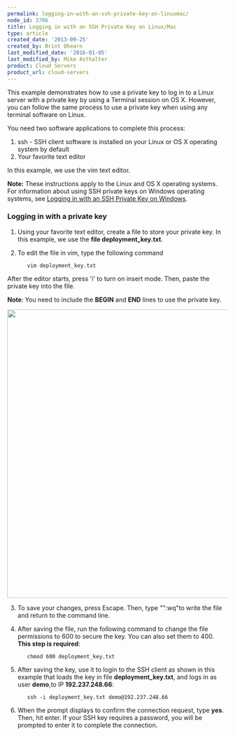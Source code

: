 ```yaml
---
permalink: logging-in-with-an-ssh-private-key-on-linuxmac/
node_id: 3706
title: Logging in with an SSH Private Key on Linux/Mac
type: article
created_date: '2013-09-25'
created_by: Brint Ohearn
last_modified_date: '2016-01-05'
last_modified_by: Mike Asthalter
product: Cloud Servers
product_url: cloud-servers
---
```


This example demonstrates how to use a private key to log in to a Linux
server with a private key by using a Terminal session on OS X. However,
you can follow the same process to use a private key when using any
terminal software on Linux.

You need two software applications to complete this process:

1.  ssh - SSH client software is installed on your Linux or OS X
    operating system by default
2.  Your favorite text editor

In this example, we use the vim text editor.

**Note:** These instructions apply to the Linux and OS X operating
systems. For information about using SSH private keys on Windows
operating systems, see [Logging in with an SSH Private Key on Windows](/how-to/logging-in-with-an-ssh-private-key-on-windows).

### Logging in with a private key

1. Using your favorite text editor, create a file to store your private
key. In this example, we use the **file deployment_key.txt**.

2. To edit the file in vim, type the following command

          vim deployment_key.txt

  After the editor starts, press 'i' to turn on insert mode. Then, paste
the private key into the file.

  **Note**: You need to include the **BEGIN** and **END** lines to use the
private key.

  <img src="{% asset_path cloud-servers/logging-in-with-an-ssh-private-key-on-linuxmac/Linux2.png %}" width="764" height="660" />

3. To save your changes, press Escape. Then, type "":wq"to write the file
and return to the command line.

4. After saving the file, run the following command to change the file
permissions to 600 to secure the key. You can also set them to 400.
**This step is required**:

          chmod 600 deployment_key.txt

5. After saving the key, use it to login to the SSH client as shown in this
example that loads the key in file **deployment\_key.txt**, and logs in
as user **demo**,to IP **192.237.248.66**:

          ssh -i deployment_key.txt demo@192.237.248.66

6. When the prompt displays to confirm the connection request, type
**yes**. Then, hit enter. If your SSH key requires a password, you will
be prompted to enter it to complete the connection.
